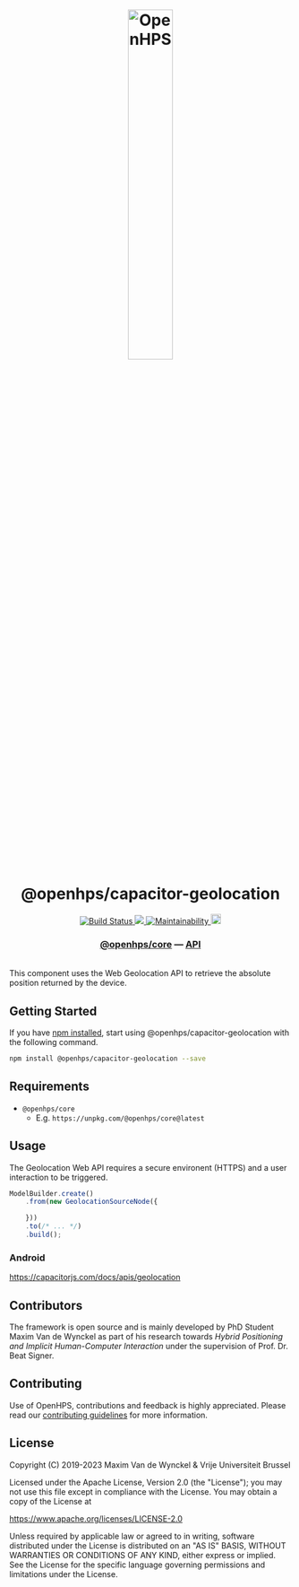 <h1 align="center">
  <img alt="OpenHPS" src="https://openhps.org/images/logo_text-512.png" width="40%" /><br />
  @openhps/capacitor-geolocation
</h1>
<p align="center">
    <a href="https://github.com/OpenHPS/openhps-capacitor/actions/workflows/main.yml" target="_blank">
        <img alt="Build Status" src="https://github.com/OpenHPS/openhps-capacitor/actions/workflows/main.yml/badge.svg">
    </a>
    <a href="https://codecov.io/gh/OpenHPS/openhps-capacitor">
        <img src="https://codecov.io/gh/OpenHPS/openhps-capacitor/branch/master/graph/badge.svg"/>
    </a>
    <a href="https://codeclimate.com/github/OpenHPS/openhps-capacitor/" target="_blank">
        <img alt="Maintainability" src="https://img.shields.io/codeclimate/maintainability/OpenHPS/openhps-capacitor">
    </a>
    <a href="https://badge.fury.io/js/@openhps%capacitor">
        <img src="https://badge.fury.io/js/@openhps%2Fcapacitor.svg" alt="npm version" height="18">
    </a>
</p>

<h3 align="center">
    <a href="https://github.com/OpenHPS/openhps-core">@openhps/core</a> &mdash; <a href="https://openhps.org/docs/capacitor">API</a>
</h3>

<br />
This component uses the Web Geolocation API to retrieve the absolute position returned by the device.

## Getting Started
If you have [npm installed](https://www.npmjs.com/get-npm), start using @openhps/capacitor-geolocation with the following command.
```bash
npm install @openhps/capacitor-geolocation --save
```

## Requirements
- `@openhps/core`
    - E.g. `https://unpkg.com/@openhps/core@latest`

## Usage
The Geolocation Web API requires a secure environent (HTTPS) and a user interaction to be triggered.
```typescript
ModelBuilder.create()
    .from(new GeolocationSourceNode({

    }))
    .to(/* ... */)
    .build();
```

### Android
https://capacitorjs.com/docs/apis/geolocation

## Contributors
The framework is open source and is mainly developed by PhD Student Maxim Van de Wynckel as part of his research towards *Hybrid Positioning and Implicit Human-Computer Interaction* under the supervision of Prof. Dr. Beat Signer.

## Contributing
Use of OpenHPS, contributions and feedback is highly appreciated. Please read our [contributing guidelines](CONTRIBUTING.md) for more information.

## License
Copyright (C) 2019-2023 Maxim Van de Wynckel & Vrije Universiteit Brussel

Licensed under the Apache License, Version 2.0 (the "License"); you may not use this file except in compliance with the License. You may obtain a copy of the License at

https://www.apache.org/licenses/LICENSE-2.0

Unless required by applicable law or agreed to in writing, software distributed under the License is distributed on an "AS IS" BASIS, WITHOUT WARRANTIES OR CONDITIONS OF ANY KIND, either express or implied. See the License for the specific language governing permissions and limitations under the License.